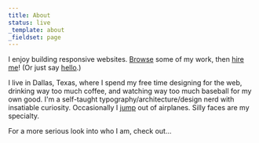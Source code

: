 ```yaml
---
title: About
status: live
_template: about
_fieldset: page
---
```

I enjoy building responsive websites. [Browse](http://www.aaronlpost.com/portfolio) some of my work, then  [hire me](mailto:contact@aaronlpost.com?Subject=Let's%20build%20something)! (Or just say [hello](mailto:contact@aaronlpost.com?Subject=Hello!).)

I live in Dallas, Texas, where I spend my free time designing for the web, drinking way too much coffee, and watching way too much baseball for my own good. I'm a self-taught typography/architecture/design nerd with insatiable curiosity. Occasionally I <a href="skydiving" class="ajax-popup">jump</a> out of airplanes. Silly faces are my specialty.

For a more serious look into who I am, check out...
